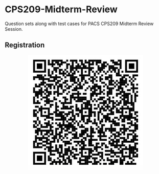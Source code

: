 # CPS209-Midterm-Review
Question sets along with test cases for PACS CPS209 Midterm Review Session.

## Registration
<p align="center">
    <img src="/209_registration.png">
</p>